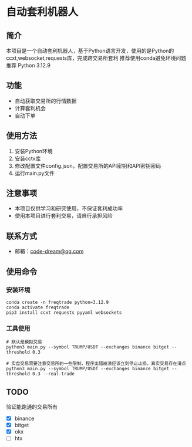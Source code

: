 # 自动套利机器人

## 简介

本项目是一个自动套利机器人，基于Python语言开发，使用的是Python的ccxt,websocket,requests库，完成跨交易所套利
推荐使用conda避免环境问题
推荐 Python 3.12.9

## 功能

- 自动获取交易所的行情数据
- 计算套利机会
- 自动下单

## 使用方法

1. 安装Python环境
2. 安装cctx库
3. 修改配置文件config.json，配置交易所的API密钥和API密钥密码
4. 运行main.py文件



## 注意事项

- 本项目仅供学习和研究使用，不保证套利成功率
- 使用本项目进行套利交易，请自行承担风险

## 联系方式

- 邮箱：code-dream@qq.com

## 使用命令

### 安装环境

``` shell
conda create -n freqtrade python=3.12.9
conda activate freqtrade
pip3 install ccxt requests pyyaml websockets
```

### 工具使用

``` shell
# 默认是模拟交易
python3 main.py --symbol TRUMP/USDT --exchanges binance bitget --threshold 0.3

# 实盘交易需要注意交易所的一些限制，程序出错崩溃应该立刻停止止损。真实交易存在滑点
python3 main.py --symbol TRUMP/USDT --exchanges binance bitget --threshold 0.3 --real-trade
```

## TODO

验证能跑通的交易所有

- [x] binance
- [x] bitget
- [x] okx
- [ ] htx
